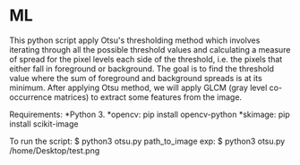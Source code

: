 # ML
This python script apply Otsu's thresholding method which involves iterating through all the possible threshold values and calculating a measure of spread for the pixel levels each side of the threshold, i.e. the pixels that either fall in foreground or background.
The goal is to find the threshold value where the sum of foreground and background spreads is at its minimum.
After applying Otsu method, we will apply GLCM (gray level co-occurrence matrices) to extract some features from the image.


Requirements: 
*Python 3.
*opencv:
	pip install opencv-python
*skimage:
	pip install scikit-image
	
To run the script:
	$ python3 otsu.py path_to_image
	exp:
	$ python3 otsu.py /home/Desktop/test.png 
 

	
